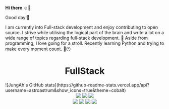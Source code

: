 **Hi there** :relaxed::wave:

Good day!:cherry_blossom: 

I am currently into Full-stack development and enjoy contributing to open source. I strive while utilising the logical part of the brain and write a lot on a wide range of topics regarding full-stack development. :pencil: Aside from programming, I love going for a stroll. Recently learning Python and trying to make every moment count. :seedling::clock11:



<div align="center"><h1>FullStack</h1></div> ![JungAh's GitHub stats](https://github-readme-stats.vercel.app/api?username=astroastrum&show_icons=true&theme=cobalt)

<div align=center>
<img src="https://img.shields.io/badge/VSCode-007ACC?style=for-the-badge&logo=VSCode&logoColor=white"> 
<img src="https://img.shields.io/badge/python-3776AB?style=for-the-badge&logo=python&logoColor=white"> 
<img src="https://img.shields.io/badge/SQLite-003B57?style=for-the-badge&logo=SQLite&logoColor=white">

<br>
<img src="https://img.shields.io/badge/HTML5-E34F26?style=for-the-badge&logo=HTML5&logoColor=white">
<img src="https://img.shields.io/badge/css-1572B6?style=for-the-badge&logo=css3&logoColor=white">
<img src="https://img.shields.io/badge/javascript-F7DF1E?style=for-the-badge&logo=javascript&logoColor=black"> 
<img src="https://img.shields.io/badge/django-092E20?style=for-the-badge&logo=django&logoColor=white">


<div>










